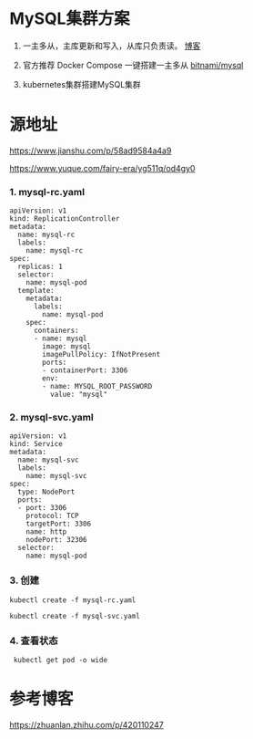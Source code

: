 # MySQL集群方案

1. 一主多从，主库更新和写入，从库只负责读。 [博客](https://blog.51cto.com/u_15127571/2715035)

2. 官方推荐 Docker Compose 一键搭建一主多从 [bitnami/mysql](https://registry.hub.docker.com/r/bitnami/mysql)

3. kubernetes集群搭建MySQL集群


# 源地址

https://www.jianshu.com/p/58ad9584a4a9

https://www.yuque.com/fairy-era/yg511q/od4gy0

### 1. mysql-rc.yaml

```
apiVersion: v1
kind: ReplicationController
metadata:
  name: mysql-rc
  labels:
    name: mysql-rc
spec:
  replicas: 1
  selector:
    name: mysql-pod
  template:
    metadata:
      labels:
        name: mysql-pod
    spec:
      containers:
      - name: mysql
        image: mysql
        imagePullPolicy: IfNotPresent
        ports:
        - containerPort: 3306
        env:
        - name: MYSQL_ROOT_PASSWORD
          value: "mysql"
```

### 2. mysql-svc.yaml

```
apiVersion: v1
kind: Service
metadata:
  name: mysql-svc
  labels:
    name: mysql-svc
spec:
  type: NodePort
  ports:
  - port: 3306
    protocol: TCP
    targetPort: 3306
    name: http
    nodePort: 32306
  selector:
    name: mysql-pod
```

### 3. 创建

```
kubectl create -f mysql-rc.yaml

kubectl create -f mysql-svc.yaml
```

### 4. 查看状态

```
 kubectl get pod -o wide
```

# 参考博客

https://zhuanlan.zhihu.com/p/420110247